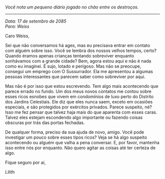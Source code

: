 _Você nota um pequeno diário jogado no chão entre os destroços._

---

_Data: 17 de setembro de 2085_  
_Para: Weiss_

Caro Weiss,

Sei que não conversamos há ages, mas eu precisava entrar em contato com alguém sobre isso. Você se lembra dos nossos velhos tempos, certo? Quando éramos apenas crianças tentando sobreviver enquanto sonhávamos com a grande cidade? Bem, agora estou aqui e não é nada como eu imaginei. É sujo, lotado e perigoso. Mas não se preocupe, consegui um emprego com O Sussurrador. Ela me apresentou a algumas pessoas interessantes que parecem saber como sobreviver por aqui.

Mas não é por isso que estou escrevendo. Tem algo mais acontecendo que parece errado no fundo. Um dos meus novos contatos me contou sobre esses ricos esnobes que vivem em condomínios de luxo perto do Distrito dos Jardins Celestiais. Ele diz que eles nunca saem, exceto em ocasiões especiais, e são protegidos por exércitos privados. Parece suspeito, né? Isso me fez pensar que talvez haja mais do que aparenta com esses caras. Talvez eles estejam escondendo algo importante ou fazendo coisas obscuras por trás das portas fechadas.

De qualquer forma, preciso da sua ajuda de novo, amigo. Você pode investigar um pouco sobre esses tipos ricos? Veja se há algo suspeito acontecendo ou alguém que valha a pena conversar. E, por favor, mantenha isso entre nós por enquanto. Não quero agitar as coisas até ter certeza de algo.

Fique seguro por aí,

Lilith
